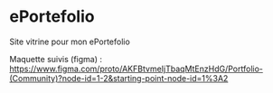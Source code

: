 # ePortefolio
Site vitrine pour mon ePortefolio

Maquette suivis (figma) : https://www.figma.com/proto/AKFBtvmeIjTbaqMtEnzHdG/Portfolio-(Community)?node-id=1-2&starting-point-node-id=1%3A2
